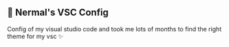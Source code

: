 ## 🌿 Nermal's VSC Config

Config of my visual studio code and took me lots of months to find the right theme for my vsc ✨
